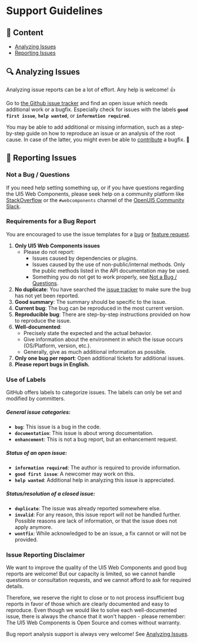 # Support Guidelines

## 📖 Content

 * [Analyzing Issues](#-analyzing-issues)
 * [Reporting Issues](#-reporting-issues)

## 🔍 Analyzing Issues
Analyzing issue reports can be a lot of effort. Any help is welcome! 👍

Go to [the Github issue tracker](https://github.com/SAP/ui5-webcomponents/issues?state=open) and find an open issue which needs additional work or a bugfix.
Especially check for issues with the labels **`good first issue`**, **`help wanted`**, or **`information required`**.

You may be able to add additional or missing information, such as a step-by-step guide on how to reproduce an issue or an analysis of the root cause. In case of the latter, you might even be able to [contribute](/CONTRIBUTING.md#how-to-contribute) a bugfix. 🙌

## 📝 Reporting Issues
### Not a Bug / Questions
If you need help setting something up, or if you have questions regarding the UI5 Web Components, please seek help on a community platform like [StackOverflow](http://stackoverflow.com/questions/tagged/ui5-webcomponents) or the `#webcomponents` channel of the [OpenUI5 Community Slack](https://ui5-slack-invite.cfapps.eu10.hana.ondemand.com/).

### Requirements for a Bug Report
You are encouraged to use the issue templates for a [bug](/.github/ISSUE_TEMPLATE/bug_report.md) or [feature request](/.github/ISSUE_TEMPLATE/feature_request.md).

1. **Only UI5 Web Components issues**
    * Please do not report:
        * Issues caused by dependencies or plugins.
        * Issues caused by the use of non-public/internal methods. Only the public methods listed in the API documentation may be used.
        * Something you do not get to work properly, see [Not a Bug / Questions](#not-a-bug--questions).
2. **No duplicate**: You have searched the [issue tracker](https://github.com/issues?utf8=%E2%9C%93&q=is%3Aopen+is%3Aissue+repo%3ASAP%2Fui5-webcomponents) to make sure the bug has not yet been reported.
3. **Good summary**: The summary should be specific to the issue.
4. **Current bug**: The bug can be reproduced in the most current version.
5. **Reproducible bug**: There are step-by-step instructions provided on how to reproduce the issue.
6. **Well-documented**:
    * Precisely state the expected and the actual behavior.
    * Give information about the environment in which the issue occurs (OS/Platform, version, etc.).
    * Generally, give as much additional information as possible.
8. **Only one bug per report**: Open additional tickets for additional issues.
9. **Please report bugs in English.**

### Use of Labels
GitHub offers labels to categorize issues. The labels can only be set and modified by committers.

##### General issue categories:
* **`bug`**: This issue is a bug in the code.
* **`documentation`**: This issue is about wrong documentation.
* **`enhancement`**: This is not a bug report, but an enhancement request.

##### Status of an open issue:
* **`information required`**: The author is required to provide information.
* **`good first issue`**: A newcomer may work on this.
* **`help wanted`**: Additional help in analyzing this issue is appreciated.

##### Status/resolution of a closed issue:
* **`duplicate`**: The issue was already reported somewhere else.
* **`invalid`**: For any reason, this issue report will not be handled further. Possible reasons are lack of information, or that the issue does not apply anymore.
* **`wontfix`**: While acknowledged to be an issue, a fix cannot or will not be provided.

### Issue Reporting Disclaimer
We want to improve the quality of the UI5 Web Components and good bug reports are welcome! But our capacity is limited, so we cannot handle questions or consultation requests, and we cannot afford to ask for required details.

Therefore, we reserve the right to close or to not process insufficient bug reports in favor of those which are clearly documented and easy to reproduce. Even though we would like to solve each well-documented issue, there is always the chance that it won't happen - please remember: The UI5 Web Components is Open Source and comes without warranty.

Bug report analysis support is always very welcome! See [Analyzing Issues](#-analyzing-issues).
